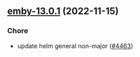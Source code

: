 

## [emby-13.0.1](https://github.com/truecharts/charts/compare/emby-13.0.0...emby-13.0.1) (2022-11-15)

### Chore

- update helm general non-major ([#4463](https://github.com/truecharts/charts/issues/4463))
  
  